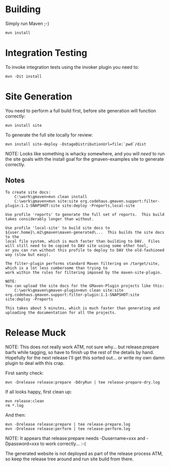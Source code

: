 # Building

Simply run Maven ;-)

    mvn install

# Integration Testing

To invoke integration tests using the invoker plugin you need to:

    mvn -Dit install

# Site Generation

You need to perform a full build first, before site generation will function correctly:

    mvn install site

To generate the full site locally for review:

    mvn install site-deploy -DstageDistributionUrl=file:`pwd`/dist

NOTE: Looks like something is whacky somewhere, and you will *need* to
      run the site goals with the install goal for the gmaven-examples
      site to generate correctly.

## Notes

    To create site docs:
        C:\work\gmaven>mvn clean install
        C:\work\gmaven>mvn site:site org.codehaus.gmaven.support:filter-plugin:1.1-SNAPSHOT:site site:deploy -Preports,local-site

    Use profile 'reports' to generate the full set of reports.  This build takes considerably longer than without.

    Use profile 'local-site' to build site docs to ${user.home}\.m2\gmaven\maven-generated\...  This builds the site docs to the
    local file system, which is much faster than building to DAV.  Files will still need to be copied to DAV site using some other tool,
    or you can run without this profile to deploy to DAV the old-fashioned way (slow but easy).

    The filter-plugin performs standard Maven filtering on /target/site, which is a lot less cumbersome than trying to
    work within the rules for filtering imposed by the maven-site-plugin.

    NOTE:
    You can upload the site docs for the GMaven-Plugin projects like this:
        C:\work\gmaven\gmaven-plugin>mvn clean site:site org.codehaus.gmaven.support:filter-plugin:1.1-SNAPSHOT:site site:deploy -Preports

    This takes about 5 minutes, which is much faster than generating and uploading the documentation for all the projects.

# Release Muck

NOTE: This does not really work ATM, not sure why... but release:prepare barfs
      while tagging, so have to finish up the rest of the details by hand.
      Hopefully for the next release I'll get this sorted out... or write my
      own damn plugin to deal with this crap.

First sanity check:

    mvn -Drelease release:prepare -DdryRun | tee release-prepare-dry.log

If all looks happy, first clean up:

    mvn release:clean
    rm *.log

And then:

    mvn -Drelease release:prepare | tee release-prepare.log
    mvn -Drelease release:perform | tee release-perform.log

NOTE: It appears that release:prepare needs -Dusername=xxx and -Dpassword=xxx to work correctly... :-(

The generated website is not deployed as part of the release process ATM, so
keep the release tree around and run site build from there.

